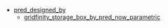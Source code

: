* [pred_designed_by](pred_designed_by)
  * [gridfinity_storage_box_by_pred_now_parametric](pred_designed_by/gridfinity_storage_box_by_pred_now_parametric)
